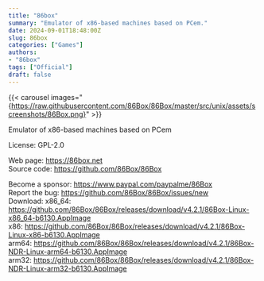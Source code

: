 ```yaml
---
title: "86box"
summary: "Emulator of x86-based machines based on PCem."
date: 2024-09-01T18:48:00Z
slug: 86box
categories: ["Games"]
authors:
- "86box"
tags: ["Official"]
draft: false
---
```


{{< carousel images="{https://raw.githubusercontent.com/86Box/86Box/master/src/unix/assets/screenshots/86Box.png}" >}}


Emulator of x86-based machines based on PCem

License: GPL-2.0

Web page: <https://86box.net>  
Source code: <https://github.com/86Box/86Box>

Become a sponsor: <https://www.paypal.com/paypalme/86Box>  
Report the bug: <https://github.com/86Box/86Box/issues/new>  
Download:   x86_64: <https://github.com/86Box/86Box/releases/download/v4.2.1/86Box-Linux-x86_64-b6130.AppImage>  
            x86: <https://github.com/86Box/86Box/releases/download/v4.2.1/86Box-Linux-x86-b6130.AppImage>  
            arm64: <https://github.com/86Box/86Box/releases/download/v4.2.1/86Box-NDR-Linux-arm64-b6130.AppImage>  
            arm32: <https://github.com/86Box/86Box/releases/download/v4.2.1/86Box-NDR-Linux-arm32-b6130.AppImage>
